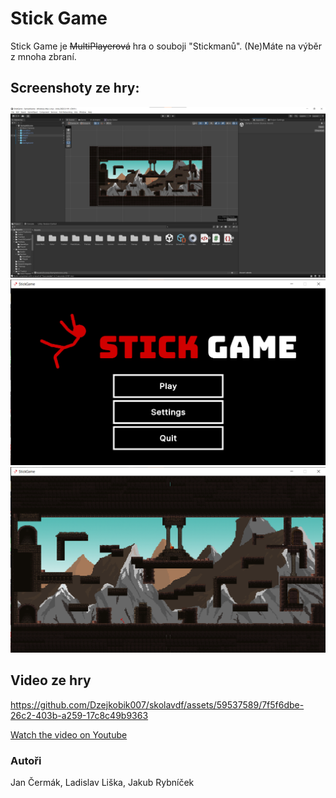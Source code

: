 # Stick Game

Stick Game je ~~MultiPlayerová~~ hra o souboji "Stickmanů". (Ne)Máte na výběr z mnoha zbraní.

## Screenshoty ze hry:
![Screenshot Unity Editoru](Editor.png)
![Screenshot Menu](MainMenu.png)
![Screenshot ve hře](InGame.png)
## Video ze hry
https://github.com/Dzejkobik007/skolavdf/assets/59537589/7f5f6dbe-26c2-403b-a259-17c8c49b9363

[Watch the video on Youtube](https://youtu.be/bP5XG1JxTZI)
### Autoři
Jan Čermák, Ladislav Liška, Jakub Rybníček 




